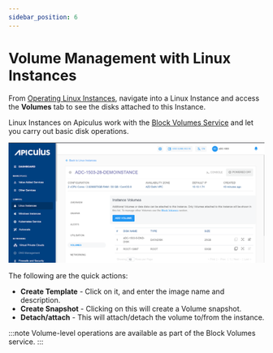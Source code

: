 ```yaml
---
sidebar_position: 6
---
```

# Volume Management with Linux Instances

From [Operating Linux Instances](AboutLinuxInstances.md), navigate into a Linux Instance and access the **Volumes** tab to see the disks attached to this Instance.

Linux Instances on Apiculus work with the [Block Volumes Service](/docs/Subscribers/Storage/BlockVolumes/AboutBlockVolumes) and let you carry out basic disk operations.

![Volume Management](img/VolumeManagement.png)

The following are the quick actions:

- **Create Template** - Click on it, and enter the image name and description.
- **Create Snapshot** - Clicking on this will create a Volume snapshot.
- **Detach/attach** - This will attach/detach the volume to/from the instance.

:::note
Volume-level operations are available as part of the Block Volumes service.
:::
